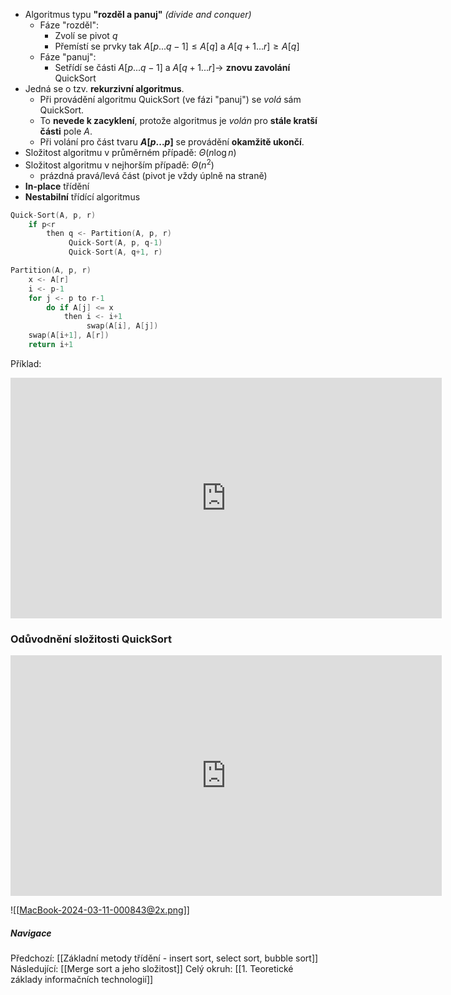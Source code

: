- Algoritmus typu **"rozděl a panuj"** *(divide and conquer)*
	- Fáze "rozděl":
		- Zvolí se pivot $q$
		- Přemístí se prvky tak $A[p ... q - 1] \leq A[q]$ a $A[q + 1 ... r] \geq A[q]$
	- Fáze "panuj":
		- Setřídí se části $A[p ... q - 1]$ a $A[q + 1 ... r] \rightarrow$ **znovu zavolání** QuickSort
- Jedná se o tzv. **rekurzivní algoritmus**.
	- Při provádění algoritmu QuickSort (ve fázi "panuj") se *volá* sám QuickSort. 
	- To **nevede k zacyklení**, protože algoritmus je *volán* pro **stále kratší části** pole $A$. 
	- Při volání pro část tvaru **$A[p ... p]$** se provádění **okamžitě ukončí**. 
- Složitost algoritmu v průměrném případě: $\Theta (n \log n)$
- Složitost algoritmu v nejhorším případě: $\Theta (n^{2})$ 
	- prázdná pravá/levá část (pivot je vždy úplně na straně)
- **In-place** třídění
- **Nestabilní** třídící algoritmus
```C
Quick-Sort(A, p, r)
	if p<r
		then q <- Partition(A, p, r)
		     Quick-Sort(A, p, q-1)
		     Quick-Sort(A, q+1, r)
```
```C
Partition(A, p, r)
	x <- A[r]
	i <- p-1
	for j <- p to r-1
		do if A[j] <= x
			then i <- i+1
			     swap(A[i], A[j])
	swap(A[i+1], A[r])
	return i+1
```
Příklad:
<iframe width="690" height="385" src="https://www.youtube.com/embed/Hoixgm4-P4M?si=PSKtmEU9xNb69cmH" title="YouTube video player" frameborder="0" allow="accelerometer; autoplay; clipboard-write; encrypted-media; gyroscope; picture-in-picture; web-share" referrerpolicy="strict-origin-when-cross-origin" allowfullscreen></iframe>


### Odůvodnění složitosti QuickSort
<iframe width="690" height="385" src="https://www.youtube.com/embed/YQhfIoK8UDY?si=xfXlqXghJhufKSkE" title="YouTube video player" frameborder="0" allow="accelerometer; autoplay; clipboard-write; encrypted-media; gyroscope; picture-in-picture; web-share" referrerpolicy="strict-origin-when-cross-origin" allowfullscreen></iframe>

![[MacBook-2024-03-11-000843@2x.png]]

##### Navigace
Předchozí:  [[Základní metody třídění - insert sort, select sort, bubble sort]]
Následující: [[Merge sort a jeho složitost]]
Celý okruh: [[1. Teoretické základy informačních technologií]]